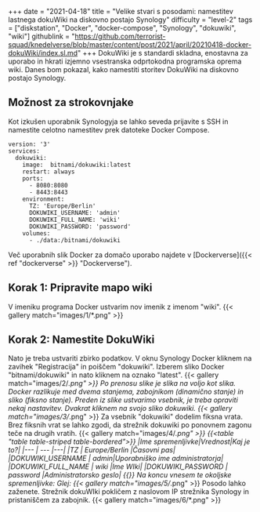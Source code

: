 +++
date = "2021-04-18"
title = "Velike stvari s posodami: namestitev lastnega dokuWiki na diskovno postajo Synology"
difficulty = "level-2"
tags = ["diskstation", "Docker", "docker-compose", "Synology", "dokuwiki", "wiki"]
githublink = "https://github.com/terrorist-squad/knedelverse/blob/master/content/post/2021/april/20210418-docker-dokuWiki/index.sl.md"
+++
DokuWiki je s standardi skladna, enostavna za uporabo in hkrati izjemno vsestranska odprtokodna programska oprema wiki. Danes bom pokazal, kako namestiti storitev DokuWiki na diskovno postajo Synology.
## Možnost za strokovnjake
Kot izkušen uporabnik Synologyja se lahko seveda prijavite s SSH in namestite celotno namestitev prek datoteke Docker Compose.
```
version: '3'
services:
  dokuwiki:
    image:  bitnami/dokuwiki:latest
    restart: always
    ports:
      - 8080:8080
      - 8443:8443
    environment:
      TZ: 'Europe/Berlin'
      DOKUWIKI_USERNAME: 'admin'
      DOKUWIKI_FULL_NAME: 'wiki'
      DOKUWIKI_PASSWORD: 'password'
    volumes:
      - ./data:/bitnami/dokuwiki

```
Več uporabnih slik Docker za domačo uporabo najdete v [Dockerverse]({{< ref "dockerverse" >}} "Dockerverse").
## Korak 1: Pripravite mapo wiki
V imeniku programa Docker ustvarim nov imenik z imenom "wiki".
{{< gallery match="images/1/*.png" >}}

## Korak 2: Namestite DokuWiki
Nato je treba ustvariti zbirko podatkov. V oknu Synology Docker kliknem na zavihek "Registracija" in poiščem "dokuwiki". Izberem sliko Docker "bitnami/dokuwiki" in nato kliknem na oznako "latest".
{{< gallery match="images/2/*.png" >}}
Po prenosu slike je slika na voljo kot slika. Docker razlikuje med dvema stanjema, zabojnikom (dinamično stanje) in sliko (fiksno stanje). Preden iz slike ustvarimo vsebnik, je treba opraviti nekaj nastavitev. Dvakrat kliknem na svojo sliko dokuwiki.
{{< gallery match="images/3/*.png" >}}
Za vsebnik "dokuwiki" dodelim fiksna vrata. Brez fiksnih vrat se lahko zgodi, da strežnik dokuwiki po ponovnem zagonu teče na drugih vratih.
{{< gallery match="images/4/*.png" >}}
{{<table "table table-striped table-bordered">}}
|Ime spremenljivke|Vrednost|Kaj je to?|
|--- | --- |---|
|TZ	| Europe/Berlin	|Časovni pas|
|DOKUWIKI_USERNAME	| admin|Uporabniško ime administratorja|
|DOKUWIKI_FULL_NAME |	wiki	|Ime WIki|
|DOKUWIKI_PASSWORD	| password	|Administratorsko geslo|
{{</table>}}
Na koncu vnesem te okoljske spremenljivke: Glej:
{{< gallery match="images/5/*.png" >}}
Posodo lahko zaženete. Strežnik dokuWIki pokličem z naslovom IP strežnika Synology in pristaniščem za zabojnik.
{{< gallery match="images/6/*.png" >}}

